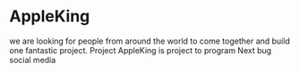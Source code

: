 # AppleKing
we are looking for people from around the world  to come together and build one fantastic project. Project AppleKing is project to program  Next bug social media
